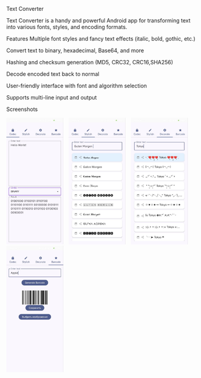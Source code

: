 Text Converter

Text Converter is a handy and powerful Android app for transforming text into various fonts, styles, and encoding formats.

Features
Multiple font styles and fancy text effects (italic, bold, gothic, etc.)

Convert text to binary, hexadecimal, Base64, and more

Hashing and checksum generation (MD5, CRC32, CRC16,SHA256)

Decode encoded text back to normal

User-friendly interface with font and algorithm selection

Supports multi-line input and output

Screenshots
<p float="left">
  <img src="docs/images/codec.jpg" width="150" style="margin-right:10px;" />
  <img src="docs/images/stylish.jpg" width="150" style="margin-right:10px;" />
  <img src="docs/images/decorate.jpg" width="150" />
  <img src="docs/images/barcode.jpg" width="150" style="margin-right:10px;" />
</p>
